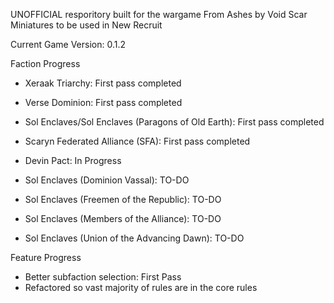 UNOFFICIAL resporitory built for the wargame From Ashes by Void Scar Miniatures to be used in New Recruit

Current Game Version: 0.1.2

Faction Progress
- Xeraak Triarchy: First pass completed
- Verse Dominion: First pass completed
- Sol Enclaves/Sol Enclaves (Paragons of Old Earth): First pass completed
- Scaryn Federated Alliance (SFA): First pass completed
- Devin Pact: In Progress

- Sol Enclaves (Dominion Vassal): TO-DO
- Sol Enclaves (Freemen of the Republic): TO-DO
- Sol Enclaves (Members of the Alliance): TO-DO
- Sol Enclaves (Union of the Advancing Dawn): TO-DO

Feature Progress
- Better subfaction selection: First Pass
- Refactored so vast majority of rules are in the core rules
